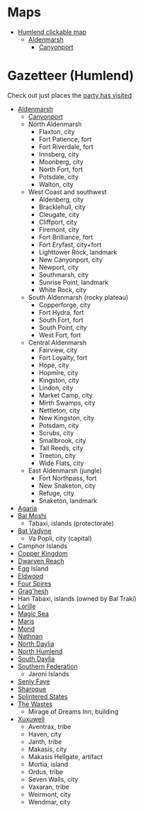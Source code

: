 # Maps
- [Humlend clickable map](humlend.html)
    - [Aldenmarsh](aldenmarsh.md)
        - [Canyonport](canyonport.md)

# Gazetteer (Humlend)
Check out just places the [party has visited](party/visited.md)

- [Aldenmarsh](aldenmarsh.md)
    - [Canyonport](canyonport.md)
    - North Aldenmarsh
        - Flaxton, city
        - Fort Patience, fort
        - Fort Riverdale, fort
        - Innsberg, city
        - Moonberg, city
        - North Fort, fort
        - Potsdale, city
        - Walton, city
    - West Coast and southwest
        - Aldenberg, city
        - Bracklehull, city
        - Cleugate, city
        - Cliffport, city
        - Firemont, city
        - Fort Brilliance, fort
        - Fort Eryfast, city+fort
        - Lighttower Rock, landmark
        - New Canyonport, city
        - Newport, city
        - Southmarsh, city
        - Sunrise Point, landmark
        - White Rock, city
    - South Aldenmarsh (rocky plateau)
        - Copperforge, city
        - Fort Hydra, fort
        - South Fort, fort
        - South Point, city
        - West Fort, fort
    - Central Aldenmarsh
        - Fairview, city
        - Fort Loyalty, fort
        - Hope, city
        - Hopmire, city
        - Kingston, city
        - Lindon, city
        - Market Camp, city
        - Mirth Swamps, city
        - Nettleton, city
        - New Kingston, city
        - Potsdam, city
        - Scrubs, city
        - Smallbrook, city
        - Tall Reeds, city
        - Treeton, city
        - Wide Flats, city
    - East Aldenmarsh (jungle)
        - Fort Northpass, fort
        - New Snaketon, city
        - Refuge, city
        - Snaketon, landmark
- [Agaria](agaria.md)
- [Bal Moshi](bal_moshi.md)
    - Tabaxi, islands (protectorate)
- [Bat Vadyne](bat_vadyne.md)
    - Va Popli, city (capital)
- Camphor Islands
- [Copper Kingdom](copper_kingdom.md)
- [Dwarven Reach](dwarven_reach.md)
- Egg Island
- [Eldwood](eldwood.md)
- [Four Spires](four_spires.md)
- [Grag'hesh](graghesh.md)
- Han Tabaxi, islands (owned by Bal Traki)
- [Lorille](lorille.md)
- [Magic Sea](magic_sea.md)
- [Maris](maris.md)
- [Mond](mond.md)
- [Nathnan](nathnan.md)
- [North Daylia](north_daylia.md)
- [North Humlend](north_humlend.md)
- [South Daylia](south_daylia.md)
- [Southern Federation](southern_federation.md)
    - Jaroni Islands
- [Senly Faye](senly_faye.md)
- [Sharoque](sharoque.md)
- [Splintered States](splintered_states.md)
- [The Wastes](wastes.md)
    - Mirage of Dreams Inn, building
- [Xuxuwell](xuxuwell.md)
    - Aventrax, tribe
    - Haven, city
    - Janth, tribe
    - Makasis, city
    - Makasis Hellgate, artifact
    - Mortia, island
    - Ordus, tribe
    - Seven Walls, city
    - Vaxaran, tribe
    - Weirmont, city
    - Wendmar, city
